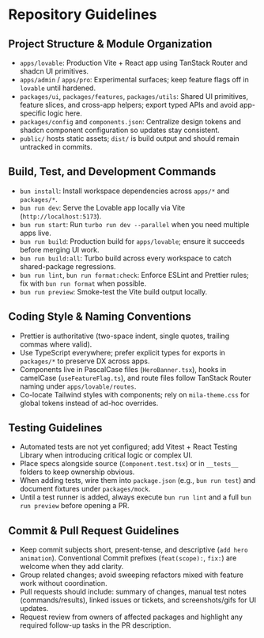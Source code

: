 # Repository Guidelines

## Project Structure & Module Organization
- `apps/lovable`: Production Vite + React app using TanStack Router and shadcn UI primitives.
- `apps/admin` / `apps/pro`: Experimental surfaces; keep feature flags off in `lovable` until hardened.
- `packages/ui`, `packages/features`, `packages/utils`: Shared UI primitives, feature slices, and cross-app helpers; export typed APIs and avoid app-specific logic here.
- `packages/config` and `components.json`: Centralize design tokens and shadcn component configuration so updates stay consistent.
- `public/` hosts static assets; `dist/` is build output and should remain untracked in commits.

## Build, Test, and Development Commands
- `bun install`: Install workspace dependencies across `apps/*` and `packages/*`.
- `bun run dev`: Serve the Lovable app locally via Vite (`http://localhost:5173`).
- `bun run start`: Run `turbo run dev --parallel` when you need multiple apps live.
- `bun run build`: Production build for `apps/lovable`; ensure it succeeds before merging UI work.
- `bun run build:all`: Turbo build across every workspace to catch shared-package regressions.
- `bun run lint`, `bun run format:check`: Enforce ESLint and Prettier rules; fix with `bun run format` when possible.
- `bun run preview`: Smoke-test the Vite build output locally.

## Coding Style & Naming Conventions
- Prettier is authoritative (two-space indent, single quotes, trailing commas where valid).
- Use TypeScript everywhere; prefer explicit types for exports in `packages/*` to preserve DX across apps.
- Components live in PascalCase files (`HeroBanner.tsx`), hooks in camelCase (`useFeatureFlag.ts`), and route files follow TanStack Router naming under `apps/lovable/routes`.
- Co-locate Tailwind styles with components; rely on `mila-theme.css` for global tokens instead of ad-hoc overrides.

## Testing Guidelines
- Automated tests are not yet configured; add Vitest + React Testing Library when introducing critical logic or complex UI.
- Place specs alongside source (`Component.test.tsx`) or in `__tests__` folders to keep ownership obvious.
- When adding tests, wire them into `package.json` (e.g., `bun run test`) and document fixtures under `packages/mock`.
- Until a test runner is added, always execute `bun run lint` and a full `bun run preview` before opening a PR.

## Commit & Pull Request Guidelines
- Keep commit subjects short, present-tense, and descriptive (`add hero animation`). Conventional Commit prefixes (`feat(scope):`, `fix:`) are welcome when they add clarity.
- Group related changes; avoid sweeping refactors mixed with feature work without coordination.
- Pull requests should include: summary of changes, manual test notes (commands/results), linked issues or tickets, and screenshots/gifs for UI updates.
- Request review from owners of affected packages and highlight any required follow-up tasks in the PR description.
